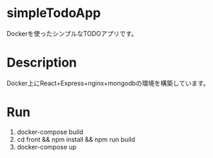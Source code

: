 # simpleTodoApp
Dockerを使ったシンプルなTODOアプリです。

# Description
Docker上にReact+Express+nginx+mongodbの環境を構築しています。

# Run
1. docker-compose build
2. cd front && npm install && npm run build
3. docker-compose up
